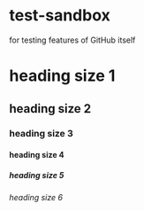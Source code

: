 # test-sandbox
for testing features of GitHub itself


# heading size 1
## heading size 2
### heading size 3
#### heading size 4
##### heading size 5
###### heading size 6
